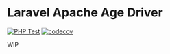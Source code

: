 # Laravel Apache Age Driver

[![PHP Test](https://github.com/danny50610/laravel-apache-age-driver/actions/workflows/php.yml/badge.svg)](https://github.com/danny50610/laravel-apache-age-driver/actions)
[![codecov](https://codecov.io/gh/danny50610/laravel-apache-age-driver/graph/badge.svg?token=3G2SAQDSJY)](https://codecov.io/gh/danny50610/laravel-apache-age-driver)

WIP
